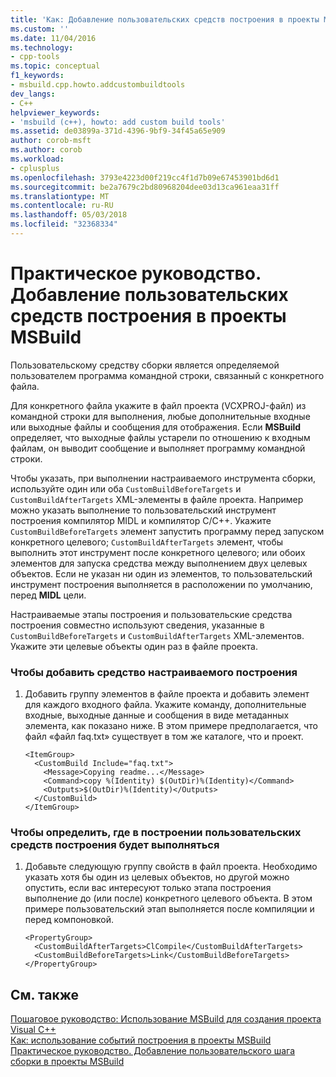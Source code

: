 ```yaml
---
title: 'Как: Добавление пользовательских средств построения в проекты MSBuild | Документы Microsoft'
ms.custom: ''
ms.date: 11/04/2016
ms.technology:
- cpp-tools
ms.topic: conceptual
f1_keywords:
- msbuild.cpp.howto.addcustombuildtools
dev_langs:
- C++
helpviewer_keywords:
- 'msbuild (c++), howto: add custom build tools'
ms.assetid: de03899a-371d-4396-9bf9-34f45a65e909
author: corob-msft
ms.author: corob
ms.workload:
- cplusplus
ms.openlocfilehash: 3793e4223d00f219cc4f1d7b09e67453901bd6d1
ms.sourcegitcommit: be2a7679c2bd80968204dee03d13ca961eaa31ff
ms.translationtype: MT
ms.contentlocale: ru-RU
ms.lasthandoff: 05/03/2018
ms.locfileid: "32368334"
---
```

# <a name="how-to-add-custom-build-tools-to-msbuild-projects"></a>Практическое руководство. Добавление пользовательских средств построения в проекты MSBuild
Пользовательскому средству сборки является определяемой пользователем программа командной строки, связанный с конкретного файла.  
  
 Для конкретного файла укажите в файл проекта (VCXPROJ-файл) из командной строки для выполнения, любые дополнительные входные или выходные файлы и сообщения для отображения. Если **MSBuild** определяет, что выходные файлы устарели по отношению к входным файлам, он выводит сообщение и выполняет программу командной строки.  
  
 Чтобы указать, при выполнении настраиваемого инструмента сборки, используйте один или оба `CustomBuildBeforeTargets` и `CustomBuildAfterTargets` XML-элементы в файле проекта. Например можно указать выполнение то пользовательский инструмент построения компилятор MIDL и компилятор C/C++. Укажите `CustomBuildBeforeTargets` элемент запустить программу перед запуском конкретного целевого; `CustomBuildAfterTargets` элемент, чтобы выполнить этот инструмент после конкретного целевого; или обоих элементов для запуска средства между выполнением двух целевых объектов. Если не указан ни один из элементов, то пользовательский инструмент построения выполняется в расположении по умолчанию, перед **MIDL** цели.  
  
 Настраиваемые этапы построения и пользовательские средства построения совместно используют сведения, указанные в `CustomBuildBeforeTargets` и `CustomBuildAfterTargets` XML-элементов. Укажите эти целевые объекты один раз в файле проекта.  
  
### <a name="to-add-a-custom-build-tool"></a>Чтобы добавить средство настраиваемого построения  
  
1.  Добавить группу элементов в файле проекта и добавить элемент для каждого входного файла. Укажите команду, дополнительные входные, выходные данные и сообщения в виде метаданных элемента, как показано ниже. В этом примере предполагается, что файл «файл faq.txt» существует в том же каталоге, что и проект.  
  
    ```  
    <ItemGroup>  
      <CustomBuild Include="faq.txt">  
        <Message>Copying readme...</Message>  
        <Command>copy %(Identity) $(OutDir)%(Identity)</Command>  
        <Outputs>$(OutDir)%(Identity)</Outputs>  
      </CustomBuild>  
    </ItemGroup>  
    ```  
  
### <a name="to-define-where-in-the-build-the-custom-build-tools-will-execute"></a>Чтобы определить, где в построении пользовательских средств построения будет выполняться  
  
1.  Добавьте следующую группу свойств в файл проекта. Необходимо указать хотя бы один из целевых объектов, но другой можно опустить, если вас интересуют только этапа построения выполнение до (или после) конкретного целевого объекта. В этом примере пользовательский этап выполняется после компиляции и перед компоновкой.  
  
    ```  
    <PropertyGroup>  
      <CustomBuildAfterTargets>ClCompile</CustomBuildAfterTargets>  
      <CustomBuildBeforeTargets>Link</CustomBuildBeforeTargets>  
    </PropertyGroup>  
    ```  
  
## <a name="see-also"></a>См. также  
 [Пошаговое руководство: Использование MSBuild для создания проекта Visual C++](../build/walkthrough-using-msbuild-to-create-a-visual-cpp-project.md)   
 [Как: использование событий построения в проекты MSBuild](../build/how-to-use-build-events-in-msbuild-projects.md)   
 [Практическое руководство. Добавление пользовательского шага сборки в проекты MSBuild](../build/how-to-add-a-custom-build-step-to-msbuild-projects.md)